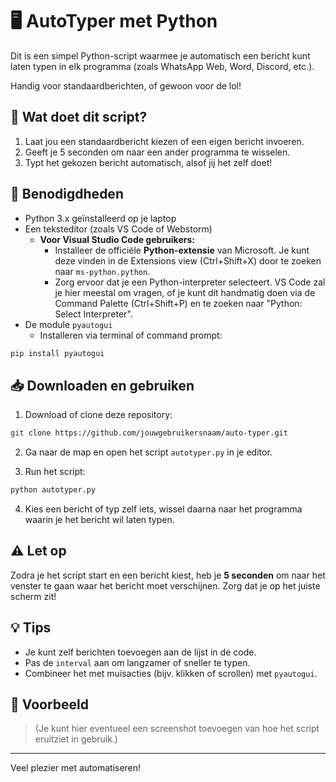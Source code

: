 # 🖥️ AutoTyper met Python

Dit is een simpel Python-script waarmee je automatisch een bericht kunt laten typen in elk programma (zoals WhatsApp Web, Word, Discord, etc.).

Handig voor standaardberichten, of gewoon voor de lol!

## 🚀 Wat doet dit script?

1. Laat jou een standaardbericht kiezen of een eigen bericht invoeren.
2. Geeft je 5 seconden om naar een ander programma te wisselen.
3. Typt het gekozen bericht automatisch, alsof jij het zelf doet!

## 🧰 Benodigdheden

- Python 3.x geïnstalleerd op je laptop
- Een teksteditor (zoals VS Code of Webstorm)
  - **Voor Visual Studio Code gebruikers:**
    - Installeer de officiële **Python-extensie** van Microsoft. Je kunt deze vinden in de Extensions view (Ctrl+Shift+X) door te zoeken naar `ms-python.python`.
    - Zorg ervoor dat je een Python-interpreter selecteert. VS Code zal je hier meestal om vragen, of je kunt dit handmatig doen via de Command Palette (Ctrl+Shift+P) en te zoeken naar "Python: Select Interpreter".
- De module `pyautogui`
  - Installeren via terminal of command prompt:

```bash
pip install pyautogui
```

## 📥 Downloaden en gebruiken

1. Download of clone deze repository:
```bash
git clone https://github.com/jouwgebruikersnaam/auto-typer.git
```

2. Ga naar de map en open het script `autotyper.py` in je editor.

3. Run het script:
```bash
python autotyper.py
```

4. Kies een bericht of typ zelf iets, wissel daarna naar het programma waarin je het bericht wil laten typen.

## ⚠️ Let op

Zodra je het script start en een bericht kiest, heb je **5 seconden** om naar het venster te gaan waar het bericht moet verschijnen. Zorg dat je op het juiste scherm zit!

## 💡 Tips

- Je kunt zelf berichten toevoegen aan de lijst in de code.
- Pas de `interval` aan om langzamer of sneller te typen.
- Combineer het met muisacties (bijv. klikken of scrollen) met `pyautogui`.

## 📸 Voorbeeld

> (Je kunt hier eventueel een screenshot toevoegen van hoe het script eruitziet in gebruik.)

---

Veel plezier met automatiseren!